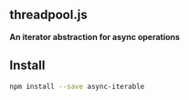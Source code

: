 ## threadpool.js

__An iterator abstraction for async operations__

## Install

```bash
npm install --save async-iterable
```